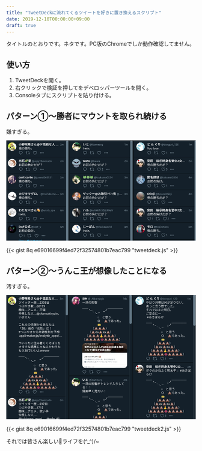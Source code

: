 ```yaml
---
title: "TweetDeckに流れてくるツイートを好きに置き換えるスクリプト"
date: 2019-12-10T00:00:00+09:00
draft: true
---
```


タイトルのとおりです。ネタです。PC版のChromeでしか動作確認してません。

<!--more-->
## 使い方
1. TweetDeckを開く。
2. 右クリックで検証を押してをデベロッパーツールを開く。
3. Consoleタブにスクリプトを貼り付ける。

## パターン①〜勝者にマウントを取られ続ける
嫌すぎる。

![](/images/20191210/2.png)

{{< gist 8q e69016699f4ed72f32574801b7eac799 "tweetdeck.js" >}}

## パターン②〜うんこ王が想像したことになる
汚すぎる。

![](/images/20191210/3.png)

{{< gist 8q e69016699f4ed72f32574801b7eac799 "tweetdeck2.js" >}}

それでは皆さん楽しい💩ライフを(^_^)/~